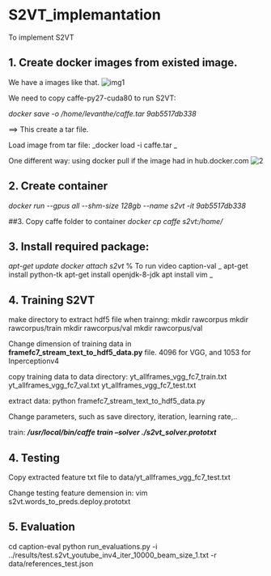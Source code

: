 # S2VT_implemantation
To implement S2VT

## 1. Create docker images from existed image. 
We have a images like that.
![img1](https://user-images.githubusercontent.com/42643830/144418725-fdddbe4e-70c4-42a8-878b-2af42d9e234e.PNG)


We need to copy caffe-py27-cuda80 to run S2VT:

_docker save -o /home/levanthe/caffe.tar 9ab5517db338_

==> This create a tar file. 

Load image from tar file: _docker load -i caffe.tar _

One different way: using docker pull if the image had in hub.docker.com
![2](https://user-images.githubusercontent.com/42643830/144420203-29734d40-6b24-42c3-868c-8d17d0bbfc3c.png)
 ## 2. Create container
 
 _docker run --gpus all --shm-size 128gb --name s2vt -it 9ab5517db338_
 
 ##3. Copy caffe folder to container
 _docker cp caffe s2vt:/home/_
 
 
 ## 3. Install required package:
 _apt-get update
 docker attach s2vt_
 % To run video caption-val
_ apt-get install python-tk
 apt-get install openjdk-8-jdk
 apt install vim
 _
 
 ## 4. Training S2VT
 make directory to extract hdf5 file when trainng:
 mkdir rawcorpus
 mkdir rawcorpus/train
 mkdir rawcorpus/val
 mkdir rawcorpus/val
 
 Change dimension of training data in **framefc7_stream_text_to_hdf5_data.py** file. 4096 for VGG, and 1053 for Inperceptionv4
 
 copy training data to data directory:
 yt_allframes_vgg_fc7_train.txt
 yt_allframes_vgg_fc7_val.txt
 yt_allframes_vgg_fc7_test.txt
 
extract data: 
python framefc7_stream_text_to_hdf5_data.py

Change parameters, such as save directory, iteration, learning rate,..



train: **_/usr/local/bin/caffe train –solver ./s2vt_solver.prototxt_**

## 4. Testing
Copy extracted feature txt file to data/yt_allframes_vgg_fc7_test.txt

Change testing feature demension in: vim s2vt.words_to_preds.deploy.prototxt 

## 5. Evaluation

cd caption-eval
python run_evaluations.py -i ../results/test.s2vt_youtube_inv4_iter_10000_beam_size_1.txt -r data/references_test.json 
 
